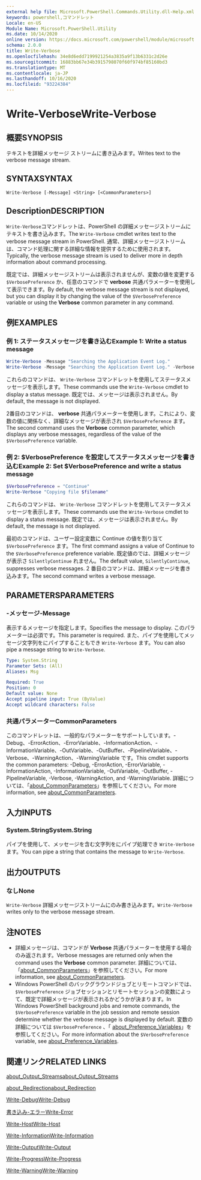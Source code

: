 ```yaml
---
external help file: Microsoft.PowerShell.Commands.Utility.dll-Help.xml
keywords: powershell,コマンドレット
Locale: en-US
Module Name: Microsoft.PowerShell.Utility
ms.date: 10/14/2020
online version: https://docs.microsoft.com/powershell/module/microsoft.powershell.utility/write-verbose?view=powershell-7&WT.mc_id=ps-gethelp
schema: 2.0.0
title: Write-Verbose
ms.openlocfilehash: 34e8d6edd7199921254a3835a9f13b6331c2d26e
ms.sourcegitcommit: 16883bb67e34b3915798070f60f974bf85160bd3
ms.translationtype: MT
ms.contentlocale: ja-JP
ms.lasthandoff: 10/16/2020
ms.locfileid: "93224384"
---
```

# <span data-ttu-id="c4960-103">Write-Verbose</span><span class="sxs-lookup"><span data-stu-id="c4960-103">Write-Verbose</span></span>

## <span data-ttu-id="c4960-104">概要</span><span class="sxs-lookup"><span data-stu-id="c4960-104">SYNOPSIS</span></span>
<span data-ttu-id="c4960-105">テキストを詳細メッセージ ストリームに書き込みます。</span><span class="sxs-lookup"><span data-stu-id="c4960-105">Writes text to the verbose message stream.</span></span>

## <span data-ttu-id="c4960-106">SYNTAX</span><span class="sxs-lookup"><span data-stu-id="c4960-106">SYNTAX</span></span>

```
Write-Verbose [-Message] <String> [<CommonParameters>]
```

## <span data-ttu-id="c4960-107">Description</span><span class="sxs-lookup"><span data-stu-id="c4960-107">DESCRIPTION</span></span>

<span data-ttu-id="c4960-108">`Write-Verbose`コマンドレットは、PowerShell の詳細メッセージストリームにテキストを書き込みます。</span><span class="sxs-lookup"><span data-stu-id="c4960-108">The `Write-Verbose` cmdlet writes text to the verbose message stream in PowerShell.</span></span> <span data-ttu-id="c4960-109">通常、詳細メッセージストリームは、コマンド処理に関する詳細な情報を提供するために使用されます。</span><span class="sxs-lookup"><span data-stu-id="c4960-109">Typically, the verbose message stream is used to deliver more in depth information about command processing.</span></span>

<span data-ttu-id="c4960-110">既定では、詳細メッセージストリームは表示されませんが、変数の値を変更する `$VerbosePreference` か、任意のコマンドで **verbose** 共通パラメーターを使用して表示できます。</span><span class="sxs-lookup"><span data-stu-id="c4960-110">By default, the verbose message stream is not displayed, but you can display it by changing the value of the `$VerbosePreference` variable or using the **Verbose** common parameter in any command.</span></span>

## <span data-ttu-id="c4960-111">例</span><span class="sxs-lookup"><span data-stu-id="c4960-111">EXAMPLES</span></span>

### <span data-ttu-id="c4960-112">例 1: ステータスメッセージを書き込む</span><span class="sxs-lookup"><span data-stu-id="c4960-112">Example 1: Write a status message</span></span>

```powershell
Write-Verbose -Message "Searching the Application Event Log."
Write-Verbose -Message "Searching the Application Event Log." -Verbose
```

<span data-ttu-id="c4960-113">これらのコマンドは、 `Write-Verbose` コマンドレットを使用してステータスメッセージを表示します。</span><span class="sxs-lookup"><span data-stu-id="c4960-113">These commands use the `Write-Verbose` cmdlet to display a status message.</span></span> <span data-ttu-id="c4960-114">既定では、メッセージは表示されません。</span><span class="sxs-lookup"><span data-stu-id="c4960-114">By default, the message is not displayed.</span></span>

<span data-ttu-id="c4960-115">2番目のコマンドは、 **verbose** 共通パラメーターを使用します。これにより、変数の値に関係なく、詳細なメッセージが表示され `$VerbosePreference` ます。</span><span class="sxs-lookup"><span data-stu-id="c4960-115">The second command uses the **Verbose** common parameter, which displays any verbose messages, regardless of the value of the `$VerbosePreference` variable.</span></span>

### <span data-ttu-id="c4960-116">例 2: $VerbosePreference を設定してステータスメッセージを書き込む</span><span class="sxs-lookup"><span data-stu-id="c4960-116">Example 2: Set $VerbosePreference and write a status message</span></span>

```powershell
$VerbosePreference = "Continue"
Write-Verbose "Copying file $filename"
```

<span data-ttu-id="c4960-117">これらのコマンドは、 `Write-Verbose` コマンドレットを使用してステータスメッセージを表示します。</span><span class="sxs-lookup"><span data-stu-id="c4960-117">These commands use the `Write-Verbose` cmdlet to display a status message.</span></span> <span data-ttu-id="c4960-118">既定では、メッセージは表示されません。</span><span class="sxs-lookup"><span data-stu-id="c4960-118">By default, the message is not displayed.</span></span>

<span data-ttu-id="c4960-119">最初のコマンドは、ユーザー設定変数に Continue の値を割り当て `$VerbosePreference` ます。</span><span class="sxs-lookup"><span data-stu-id="c4960-119">The first command assigns a value of Continue to the `$VerbosePreference` preference variable.</span></span> <span data-ttu-id="c4960-120">既定値のでは、詳細メッセージが表示さ `SilentlyContinue` れません。</span><span class="sxs-lookup"><span data-stu-id="c4960-120">The default value, `SilentlyContinue`, suppresses verbose messages.</span></span> <span data-ttu-id="c4960-121">2 番目のコマンドは、詳細メッセージを書き込みます。</span><span class="sxs-lookup"><span data-stu-id="c4960-121">The second command writes a verbose message.</span></span>

## <span data-ttu-id="c4960-122">PARAMETERS</span><span class="sxs-lookup"><span data-stu-id="c4960-122">PARAMETERS</span></span>

### <span data-ttu-id="c4960-123">-メッセージ</span><span class="sxs-lookup"><span data-stu-id="c4960-123">-Message</span></span>

<span data-ttu-id="c4960-124">表示するメッセージを指定します。</span><span class="sxs-lookup"><span data-stu-id="c4960-124">Specifies the message to display.</span></span> <span data-ttu-id="c4960-125">このパラメーターは必須です。</span><span class="sxs-lookup"><span data-stu-id="c4960-125">This parameter is required.</span></span> <span data-ttu-id="c4960-126">また、パイプを使用してメッセージ文字列をにパイプすることもでき `Write-Verbose` ます。</span><span class="sxs-lookup"><span data-stu-id="c4960-126">You can also pipe a message string to `Write-Verbose`.</span></span>

```yaml
Type: System.String
Parameter Sets: (All)
Aliases: Msg

Required: True
Position: 0
Default value: None
Accept pipeline input: True (ByValue)
Accept wildcard characters: False
```

### <span data-ttu-id="c4960-127">共通パラメーター</span><span class="sxs-lookup"><span data-stu-id="c4960-127">CommonParameters</span></span>

<span data-ttu-id="c4960-128">このコマンドレットは、一般的なパラメーターをサポートしています。-Debug、-ErrorAction、-ErrorVariable、-InformationAction、-InformationVariable、-OutVariable、-OutBuffer、-PipelineVariable、-Verbose、-WarningAction、-WarningVariable です。</span><span class="sxs-lookup"><span data-stu-id="c4960-128">This cmdlet supports the common parameters: -Debug, -ErrorAction, -ErrorVariable, -InformationAction, -InformationVariable, -OutVariable, -OutBuffer, -PipelineVariable, -Verbose, -WarningAction, and -WarningVariable.</span></span> <span data-ttu-id="c4960-129">詳細については、「[about_CommonParameters](../Microsoft.PowerShell.Core/About/about_CommonParameters.md)」を参照してください。</span><span class="sxs-lookup"><span data-stu-id="c4960-129">For more information, see [about_CommonParameters](../Microsoft.PowerShell.Core/About/about_CommonParameters.md).</span></span>

## <span data-ttu-id="c4960-130">入力</span><span class="sxs-lookup"><span data-stu-id="c4960-130">INPUTS</span></span>

### <span data-ttu-id="c4960-131">System.String</span><span class="sxs-lookup"><span data-stu-id="c4960-131">System.String</span></span>

<span data-ttu-id="c4960-132">パイプを使用して、メッセージを含む文字列をにパイプ処理でき `Write-Verbose` ます。</span><span class="sxs-lookup"><span data-stu-id="c4960-132">You can pipe a string that contains the message to `Write-Verbose`.</span></span>

## <span data-ttu-id="c4960-133">出力</span><span class="sxs-lookup"><span data-stu-id="c4960-133">OUTPUTS</span></span>

### <span data-ttu-id="c4960-134">なし</span><span class="sxs-lookup"><span data-stu-id="c4960-134">None</span></span>

<span data-ttu-id="c4960-135">`Write-Verbose` 詳細メッセージストリームにのみ書き込みます。</span><span class="sxs-lookup"><span data-stu-id="c4960-135">`Write-Verbose` writes only to the verbose message stream.</span></span>

## <span data-ttu-id="c4960-136">注</span><span class="sxs-lookup"><span data-stu-id="c4960-136">NOTES</span></span>

- <span data-ttu-id="c4960-137">詳細メッセージは、コマンドが **Verbose** 共通パラメーターを使用する場合のみ返されます。</span><span class="sxs-lookup"><span data-stu-id="c4960-137">Verbose messages are returned only when the command uses the **Verbose** common parameter.</span></span> <span data-ttu-id="c4960-138">詳細については、「[about_CommonParameters](https://go.microsoft.com/fwlink/?LinkID=113216)」を参照してください。</span><span class="sxs-lookup"><span data-stu-id="c4960-138">For more information, see [about_CommonParameters](https://go.microsoft.com/fwlink/?LinkID=113216).</span></span>
- <span data-ttu-id="c4960-139">Windows PowerShell のバックグラウンドジョブとリモートコマンドでは、 `$VerbosePreference` ジョブセッションとリモートセッションの変数によって、既定で詳細メッセージが表示されるかどうかが決まります。</span><span class="sxs-lookup"><span data-stu-id="c4960-139">In Windows PowerShell background jobs and remote commands, the `$VerbosePreference` variable in the job session and remote session determine whether the verbose message is displayed by default.</span></span>
  <span data-ttu-id="c4960-140">変数の詳細については `$VerbosePreference` 、「 [about_Preference_Variables](../Microsoft.PowerShell.Core/About/about_Preference_Variables.md)」を参照してください。</span><span class="sxs-lookup"><span data-stu-id="c4960-140">For more information about the `$VerbosePreference` variable, see [about_Preference_Variables](../Microsoft.PowerShell.Core/About/about_Preference_Variables.md).</span></span>

## <span data-ttu-id="c4960-141">関連リンク</span><span class="sxs-lookup"><span data-stu-id="c4960-141">RELATED LINKS</span></span>

[<span data-ttu-id="c4960-142">about_Output_Streams</span><span class="sxs-lookup"><span data-stu-id="c4960-142">about_Output_Streams</span></span>](../Microsoft.PowerShell.Core/About/about_Output_Streams.md)

[<span data-ttu-id="c4960-143">about_Redirection</span><span class="sxs-lookup"><span data-stu-id="c4960-143">about_Redirection</span></span>](../Microsoft.PowerShell.Core/About/about_Redirection.md)

[<span data-ttu-id="c4960-144">Write-Debug</span><span class="sxs-lookup"><span data-stu-id="c4960-144">Write-Debug</span></span>](Write-Debug.md)

[<span data-ttu-id="c4960-145">書き込み-エラー</span><span class="sxs-lookup"><span data-stu-id="c4960-145">Write-Error</span></span>](Write-Error.md)

[<span data-ttu-id="c4960-146">Write-Host</span><span class="sxs-lookup"><span data-stu-id="c4960-146">Write-Host</span></span>](Write-Host.md)

[<span data-ttu-id="c4960-147">Write-Information</span><span class="sxs-lookup"><span data-stu-id="c4960-147">Write-Information</span></span>](Write-Information.md)

[<span data-ttu-id="c4960-148">Write-Output</span><span class="sxs-lookup"><span data-stu-id="c4960-148">Write-Output</span></span>](Write-Output.md)

[<span data-ttu-id="c4960-149">Write-Progress</span><span class="sxs-lookup"><span data-stu-id="c4960-149">Write-Progress</span></span>](Write-Progress.md)

[<span data-ttu-id="c4960-150">Write-Warning</span><span class="sxs-lookup"><span data-stu-id="c4960-150">Write-Warning</span></span>](Write-Warning.md)
